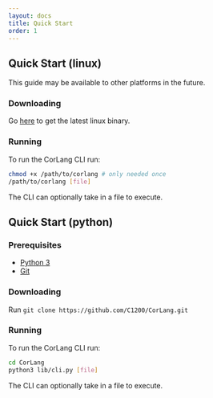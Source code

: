 ```yaml
---
layout: docs
title: Quick Start
order: 1
---
```


## Quick Start (linux)

This guide may be available to other platforms in the future.

### Downloading

Go [here](https://c1200.js.org/CorLang/downloads.html) to get the latest linux binary.

### Running

To run the CorLang CLI run:
```bash
chmod +x /path/to/corlang # only needed once
/path/to/corlang [file]
```

The CLI can optionally take in a file to execute.

## Quick Start (python)

### Prerequisites

- [Python 3](https://python.org)
- [Git](https://git-scm.com)

### Downloading

Run `git clone https://github.com/C1200/CorLang.git`

### Running

To run the CorLang CLI run:
```bash
cd CorLang
python3 lib/cli.py [file]
```

The CLI can optionally take in a file to execute.
